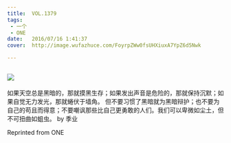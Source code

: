 ```yaml
---
title:	VOL.1379
tags:
 - 一个
 - ONE
date:	2016/07/16 1:41:37
cover:	http://image.wufazhuce.com/FoyrpZWw0fsUHXiuxA7YpZ6d5Nwk

---
```

![](http://image.wufazhuce.com/FoyrpZWw0fsUHXiuxA7YpZ6d5Nwk)
---

如果天空总是黑暗的，那就摸黑生存；如果发出声音是危险的，那就保持沉默；如果自觉无力发光，那就蜷伏于墙角。 但不要习惯了黑暗就为黑暗辩护；也不要为自己的苟且而得意；不要嘲讽那些比自己更勇敢的人们。我们可以卑微如尘土，但不可扭曲如蛆虫。 by 季业
 
Reprinted from ONE
